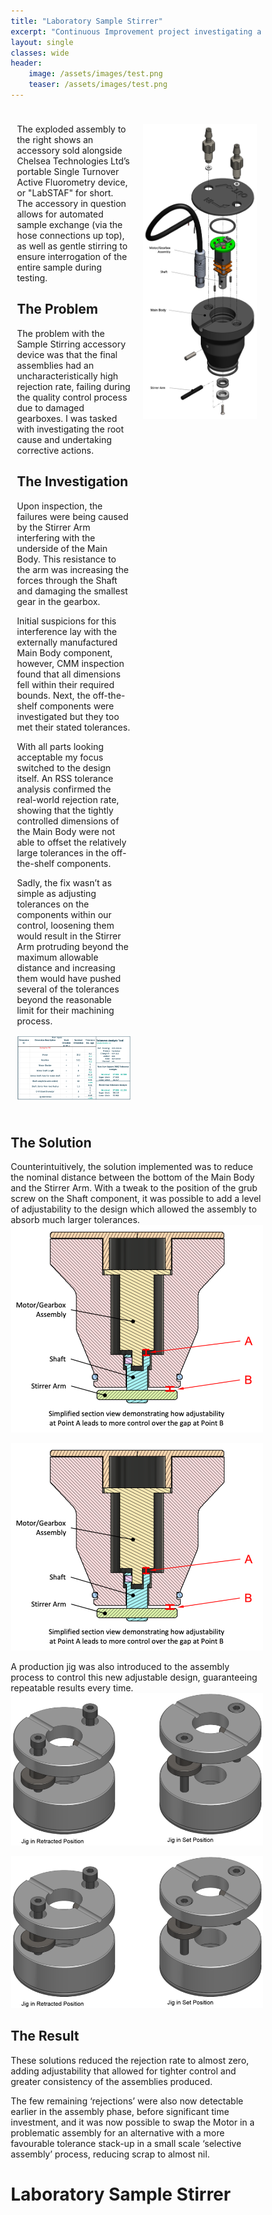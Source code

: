 ```yaml
---
title: "Laboratory Sample Stirrer"
excerpt: "Continuous Improvement project investigating a high reject rate on a motorised assembly."
layout: single
classes: wide
header:
    image: /assets/images/test.png
    teaser: /assets/images/test.png
---
```


<html>
<head>
    <meta name="viewport" content="width=device-width, initial-scale=1">
    <style>
        * {
        box-sizing: border-box;
        }
        /* Create your layouts. Here, I start by defining an uneven 2column style (-intro)
        /* followed by defining an even 2column style (-dual-even) which is used across multiple secions*/
        /* ....*/
        /* Create two unequal columns that floats next to each other */
    .column-intro {
        float: left;
        padding: 10px;
        height: max-content; /* Should be removed. Only for demonstration */
    }
    .left-intro {
        width: 50%;
    }
    .right-intro {
        width: 50%;
    }
    /* Clear floats after the columns */
    .row:after {
        content: "";
        display: table;
        clear: both;
    }
    /* Responsive layout - makes the three columns stack on top of each other instead of next to each other */
    @media screen and (max-width: 600px) {
        .column-intro {
        width: 100%;
        height: max-content;
        }
    }
    </style>
</head>
<body>
    <div class="row">
        <div class="column-intro left-intro">
            <p>The exploded assembly to the right shows an accessory sold alongside Chelsea Technologies Ltd’s portable Single Turnover Active Fluorometry device, or "LabSTAF" for short. The accessory in question allows for automated sample exchange (via the hose connections up top), as well as gentle stirring to ensure interrogation of the entire sample during testing.</p>
            <h2>The Problem</h2>
            <p>The problem with the Sample Stirring accessory device was that the final assemblies had an uncharacteristically high rejection rate, failing during the quality control process due to damaged gearboxes. I was tasked with investigating the root cause and undertaking corrective actions.</p>
            <h2>The Investigation</h2>
            <p>Upon inspection, the failures were being caused by the Stirrer Arm interfering with the underside of the Main Body. This resistance to the arm was increasing the forces through the Shaft and damaging the smallest gear in the gearbox.</p>
            <p>Initial suspicions for this interference lay with the externally manufactured Main Body component, however, CMM inspection found that all dimensions fell within their required bounds. Next, the off-the-shelf components were investigated but they too met their stated tolerances. </p>
            <p>With all parts looking acceptable my focus switched to the design itself. An RSS tolerance analysis confirmed the real-world rejection rate, showing that the tightly controlled dimensions of the Main Body were not able to offset the relatively large tolerances in the off-the-shelf components. </p>
            <p>Sadly, the fix wasn’t as simple as adjusting tolerances on the components within our control, loosening them would result in the Stirrer Arm protruding beyond the maximum allowable distance and increasing them would have pushed several of the tolerances beyond the reasonable limit for their machining process. </p>   
            <p><img src="/assets/images/Stirrer_Tol_Analysis.png"></p>   
            <p></p>   
            <p></p>   
            <p></p>            
        </div>
        <div class="column-intro right-intro">
            <p><img src="/assets/images/Stirer_Exploded_View_(Labelled).png"></p>
        </div>
    </div>
</body>
</html>

## The Solution
Counterintuitively, the solution implemented was to reduce the nominal distance between the bottom of the Main Body and the Stirrer Arm. With a tweak to the position of the grub screw on the Shaft component, it was possible to add a level of adjustability to the design which allowed the assembly to absorb much larger tolerances.
<img src="/assets/images/Stirrer_Section_View_(Labelled).png">

![Stirrer_Section_View_(Labelled)](../assets/images/Stirrer_Section_View_(Labelled).png)

A production jig was also introduced to the assembly process to control this new adjustable design, guaranteeing repeatable results every time.
<img src="/assets/images/Stirrer_Jig_(both_positions).png">

![Stirrer_Jig_(both_positions)](../assets/images/Stirrer_Jig_(both_positions).png)

## The Result
These solutions reduced the rejection rate to almost zero, adding adjustability that allowed for tighter control and greater consistency of the assemblies produced.

The few remaining ‘rejections’ were also now detectable earlier in the assembly phase, before significant time investment, and it was now possible to swap the Motor in a problematic assembly for an alternative with a more favourable tolerance stack-up in a small scale ‘selective assembly’ process, reducing scrap to almost nil.



# Laboratory Sample Stirrer


